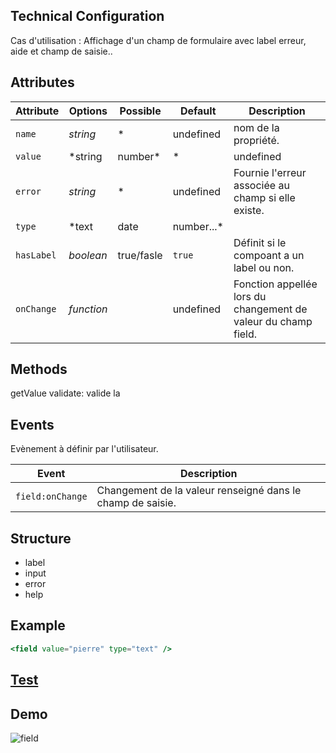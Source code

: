 ## Technical Configuration

Cas d'utilisation :
Affichage d'un champ de formulaire avec label erreur, aide et champ de saisie..


## Attributes

Attribute       | Options              | Possible              | Default       | Description
---             | ---                  | ---                   | ---           | ---
`name`         | *string*              | *                     |   undefined   | nom de la propriété.
`value`         | *string|number*      | *                     |   undefined   | Fournie la valeur du composant.
`error`         | *string*      | *                     |   undefined   | Fournie l'erreur associée au champ si elle existe.
`type`          | *text|date|number...*|                       |     text      | Définie le composant permettant d'afficher une ligne de la liste.
`hasLabel`      | *boolean*            |       true/fasle      | `true`        | Définit si le compoant a un label ou non.
`onChange`      | *function*           |                       |     undefined | Fonction appellée lors du changement de valeur du champ field.

## Methods

getValue
validate: valide la

## Events

Evènement à définir par l'utilisateur.

Event           | Description
---             | ---
`field:onChange`  | Changement de la valeur renseigné dans le champ de saisie.

## Structure
- label
- input
- error
- help

## Example
```jsx
<field value="pierre" type="text" />
```


## [Test](http://kleegroup.github.io/focus-components-updated/form/field/example)

## Demo
![field](http://images.ientrymail.com/webpronews/article_pics/html-speech-input.jpg)
